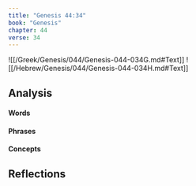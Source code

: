 ```yaml
---
title: "Genesis 44:34"
book: "Genesis"
chapter: 44
verse: 34
---
```

![[/Greek/Genesis/044/Genesis-044-034G.md#Text]]
![[/Hebrew/Genesis/044/Genesis-044-034H.md#Text]]

## Analysis

#### Words

#### Phrases

#### Concepts

## Reflections
